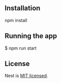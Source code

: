 ## Installation

npm install

## Running the app

$ npm run start

## License

Nest is [MIT licensed](LICENSE).
